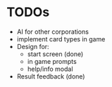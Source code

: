# TODOs

- AI for other corporations
- implement card types in game
- Design for:
	- start screen (done)
	- in game prompts
	- help/info modal
- Result feedback (done)

